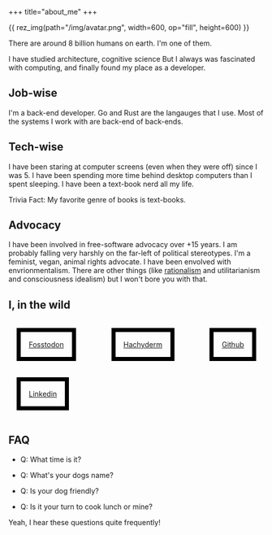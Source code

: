 +++
title="about_me"
+++

{{ rez_img(path="/img/avatar.png", width=600, op="fill", height=600) }}

<p>

There are around 8 billion humans on earth.
I'm one of them.
</p>

I have studied architecture, cognitive science
But I always was fascinated with computing, and finally found my place as a developer.

## Job-wise

I'm a back-end developer.
Go and Rust are the langauges that I use.
Most of the systems I work with are back-end of back-ends.

## Tech-wise

I have been staring at computer screens
(even when they were off)
since I was 5.
I have been spending more time behind desktop computers than I spent sleeping.
I have been a text-book nerd all my life.

Trivia Fact: My favorite genre of books is text-books. 

## Advocacy

I have been involved in free-software advocacy over +15 years.
I am probably falling very harshly on the far-left of political stereotypes. 
I'm a feminist, vegan, animal rights advocate. I have been envolved with envrionmentalism. 
There are other things (like [rationalism](https://www.lesswrong.com/tag/rationalist-movement) and utilitarianism and consciousness idealism) but I won't bore you with that.

## I, in the wild

<div style="display:flex; justify-content: space-between; flex-flow: wrap; flex-basis: 600px; margin-bottom: 1rem; ">
  <div style="display:block; padding: 1rem; border: 0.5rem solid black; margin: 1rem;"> <a rel="me" href="https://fosstodon.org/@Amirography"> Fosstodon </a> </div>
  <div style="display:block; padding: 1rem; border: 0.5rem solid black; margin: 1rem;"> <a rel="me" href="https://hachyderm.io/@Amirography"> Hachyderm </a> </div>
  <div style="display:block; padding: 1rem; border: 0.5rem solid black; margin: 1rem;"> <a  href="https://github.com/amirography"> Github </a></div>
  <div style="display:block; padding: 1rem; border: 0.5rem solid black; margin: 1rem;"> <a  href="https://linkedin.com/in/amirography"> Linkedin </a></div>
</div>


## FAQ

- Q: What time is it?

- Q: What's your dogs name?

- Q: Is your dog friendly?

- Q: Is it your turn to cook lunch or mine?


Yeah, I hear these questions quite frequently!
